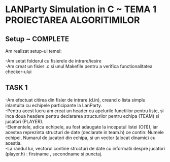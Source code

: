 # LANParty Simulation in C ~ TEMA 1 PROIECTAREA ALGORITIMILOR

## Setup ~ COMPLETE
Am realizat setup-ul temei:

-Am setat folderul cu fisierele de intrare/iesire  
-Am creat un fisier .c si unul Makefile pentru a verifica functionalitatea checker-ului  

## TASK 1
-Am efectuat citirea din fisier de intrare (d.in), creand o lista simplu inlantuita cu echipele participante la LanParty.  
-Pentru acest lucru am creat un header cu apelurile functiilor pentru liste, si inca doua headere pentru declararea structurilor pentru echipa (TEAM) si jucatori (PLAYER).  
-Elementele, adica echipele, au fost adaugate la inceputul listei (O(1)), iar acestea reprezinta structuri de date (declarate in team.h) ce contin: Numele echipei, Numarul de jucatori din echipa, si un vector (alocat dinamic) cu acestia.  
-La randul lui, vectorul contine structuri de date cu informatii despre jucatori (player.h) : firstname , secondname si punctaj.  

